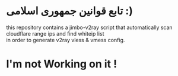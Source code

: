 <meta name="author" content="Mahdi Zeinali">
<meta name="account" content="mahdizynali">
<meta name="description" content="mahdi Zeinali github account">
<meta name="copyright" content="mahdi zeinali 2023">
<meta name="keywords" content="mahdi zeinali, mahdizynali, mrl-hsl, mrl, hsl, zeinali, mahdi zynali, jimbo,v2ray">

# تابع قوانین جمهوری اسلامی :)
this repository contains a jimbo-v2ray script that automatically scan cloudflare range ips and find whiteip list \
in order to generate v2ray vless & vmess config.

# I'm not Working on it !
